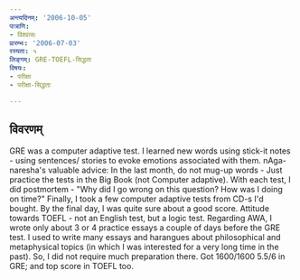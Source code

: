 ```yaml
---
अन्त्यदिनम्: '2006-10-05'
पात्राणि:
- विश्वासः
प्रारम्भः: '2006-07-03'
रस्यता: ५
लिङ्गम्: GRE-TOEFL-सिद्धता
विषयः:
- परीक्षा
- परीक्षा-सिद्धता

---
```


## विवरणम्
GRE was a computer adaptive test. I learned new words using stick-it notes - using sentences/ stories to evoke emotions associated with them.
nAga-naresha's valuable advice: In the last month, do not mug-up words - Just practice the tests in the Big Book (not Computer adaptive). With each test, I did postmortem - "Why did I go wrong on this question? How was I doing on time?" Finally, I took a few computer adaptive tests from CD-s I'd bought. By the final day, I was quite sure about a good score.
Attitude towards TOEFL - not an English test, but a logic test.
Regarding AWA, I wrote only about 3 or 4 practice essays a couple of days before the GRE test. I used to write many essays and harangues  about philosophical and metaphysical topics (in which I was interested for a very long time in the past). So, I did not require much preparation there. Got 1600/1600 5.5/6 in GRE; and top score in TOEFL too.

